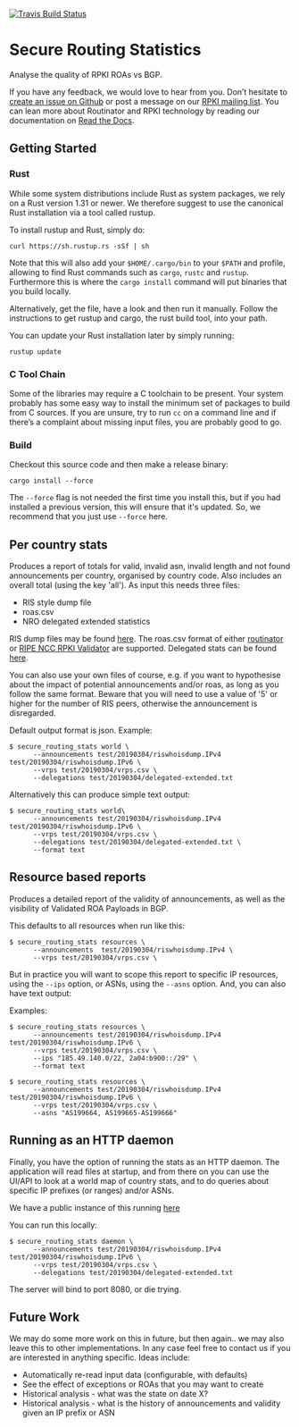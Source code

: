 [![Travis Build Status](https://travis-ci.com/NLnetLabs/secure-routing-stats.svg?branch=master)](https://travis-ci.com/NLnetLabs/secure-routing-stats)

# Secure Routing Statistics

Analyse the quality of RPKI ROAs vs BGP.

If you have any feedback, we would love to hear from you. Don’t hesitate to
[create an issue on Github](https://github.com/NLnetLabs/secure-routing-stats/issues/new)
or post a message on our [RPKI mailing list](https://nlnetlabs.nl/mailman/listinfo/rpki). 
You can lean more about Routinator and RPKI technology by reading our documentation on 
[Read the Docs](https://rpki.readthedocs.io/).

## Getting Started

### Rust

While some system distributions include Rust as system packages, we rely on a
Rust version 1.31 or newer. We therefore suggest to use the canonical Rust
installation via a tool called rustup.

To install rustup and Rust, simply do:
```
curl https://sh.rustup.rs -sSf | sh
```

Note that this will also add your ```$HOME/.cargo/bin``` to your ```$PATH``` 
and profile, allowing to find Rust commands such as ```cargo```, ```rustc``` 
and ```rustup```. Furthermore this is where the ```cargo install``` command 
will put binaries that you build locally.

Alternatively, get the file, have a look and then run it manually. Follow the
instructions to get rustup and cargo, the rust build tool, into your path.

You can update your Rust installation later by simply running:
```
rustup update 
```

### C Tool Chain

Some of the libraries may require a C toolchain to be present. Your system 
probably has some easy way to install the minimum set of packages to build 
from C sources. If you are unsure, try to run ```cc``` on a command line and if 
there’s a complaint about missing input files, you are probably good to go.

### Build

Checkout this source code and then make a release binary:

```
cargo install --force
```

The ```--force``` flag is not needed the first time you install this, but if 
you had installed a previous version, this will ensure that it's updated. So,
 we recommend that you just use ```--force``` here. 

## Per country stats

Produces a report of totals for valid, invalid asn, invalid length and not 
found announcements per country, organised by country code. Also includes an
overall total (using the key 'all'). As input this needs three files:
* RIS style dump file
* roas.csv
* NRO delegated extended statistics

RIS dump files may be found [here](http://www.ris.ripe.net/dumps/). The roas.csv format of either
[routinator](https://github.com/NLnetLabs/routinator) or 
[RIPE NCC RPKI Validator](https://github.com/ripE-NCC/rpki-validator-3) are supported. Delegated
stats can be found [here](https://www.nro.net/wp-content/uploads/apnic-uploads/delegated-extended).

You can also use your own files of course, e.g. if you want to hypothesise about the impact of
potential announcements and/or roas, as long as you follow the same format. Beware that you will
need to use a value of '5' or higher for the number of RIS peers, otherwise the announcement is
disregarded.


Default output format is json. Example:
```
$ secure_routing_stats world \
      --announcements test/20190304/riswhoisdump.IPv4 test/20190304/riswhoisdump.IPv6 \
      --vrps test/20190304/vrps.csv \
      --delegations test/20190304/delegated-extended.txt 
```

Alternatively this can produce simple text output:
```
$ secure_routing_stats world\
      --announcements test/20190304/riswhoisdump.IPv4 test/20190304/riswhoisdump.IPv6 \
      --vrps test/20190304/vrps.csv \
      --delegations test/20190304/delegated-extended.txt \
      --format text
```


## Resource based reports

Produces a detailed report of the validity of announcements, as well as the 
visibility of Validated ROA Payloads in BGP.

This defaults to all resources when run like this:
```
$ secure_routing_stats resources \
      --announcements  test/20190304/riswhoisdump.IPv4 \
      --vrps test/20190304/vrps.csv \
```

But in practice you will want to scope this report to specific IP resources, 
using the ```--ips``` option, or ASNs, using the ```--asns``` option. And, you
can also have text output:

Examples:
```
$ secure_routing_stats resources \
      --announcements test/20190304/riswhoisdump.IPv4 test/20190304/riswhoisdump.IPv6 \
      --vrps test/20190304/vrps.csv \
      --ips "185.49.140.0/22, 2a04:b900::/29" \
      --format text
```

```
$ secure_routing_stats resources \
      --announcements test/20190304/riswhoisdump.IPv4 test/20190304/riswhoisdump.IPv6 \
      --vrps test/20190304/vrps.csv \
      --asns "AS199664, AS199665-AS199666"
```

## Running as an HTTP daemon

Finally, you have the option of running the stats as an HTTP daemon. The 
application will read files at startup, and from there on you can use the 
UI/API to look at a world map of country stats, and to do queries about
specific IP prefixes (or ranges) and/or ASNs.

We have a public instance of this running [here](https://rpki-maps.nlnetlabs.nl/)

You can run this locally:
```
$ secure_routing_stats daemon \
      --announcements test/20190304/riswhoisdump.IPv4 test/20190304/riswhoisdump.IPv6 \
      --vrps test/20190304/vrps.csv \
      --delegations test/20190304/delegated-extended.txt 
```

The server will bind to port 8080, or die trying.

## Future Work

We may do some more work on this in future, but then again.. we may also leave this
to other implementations. In any case feel free to contact us if you are interested
in anything specific. Ideas include:
* Automatically re-read input data (configurable, with defaults)
* See the effect of exceptions or ROAs that you may want to create
* Historical analysis - what was the state on date X?
* Historical analysis - what is the history of announcements and validity given an IP prefix or ASN

